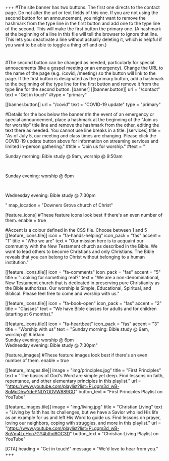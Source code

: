+++
#The site banner has two buttons. The first one directs to the contact page. Do not alter the url or text fields of this one. If you are not using the second button for an announcement, you might want to remove the hashmark from the type line in the first button and add one to the type line of the second. This will make the first button the primary one. (A hashmark at the beginning of a line in this file will tell the browser to ignore that line. This lets you deactivate a line without actually deleting it, which is helpful if you want to be able to toggle a thing off and on.)
#
#The second button can be changed as needed, particularly for special annoucements (like a gospel meeting or an emergency). Change the URL to the name of the page (e.g. /covid, /meeting) so the button will link to the page. If the first button is designated as the primary button, add a hashmark to the beginning of the type line for the first button and remove it from the type line for the second button.
[banner]
  [[banner.button]]
      url = "/contact"
      text = "Get in touch"
      #type = "primary"

  [[banner.button]]
      url = "/covid"
      text = "COVID-19 update"
      type = "primary"

#Details for the box below the banner
#In the event of an emergency or special announcement, place a hashmark at the beginning of the "Join us for worship" title line and remove the hashmark from the other, editing the text there as needed. You cannot use line breaks in a title.
[services]
  title = "As of July 5, our meeting and class times are changing. Please click the COVID-19 update button above for information on streaming services and limited in-person gathering."
#title = "Join us for worship."
  #text = "<p>Sunday morning: Bible study @ 9am, worship @ 9:50am</p> <br> <p>Sunday evening: worship @ 6pm</p> <br> <p>Wednesday evening: Bible study @ 7:30pm</p>"
  map_location = "Downers Grove church of Christ"

[feature_icons]
  #These feature icons look best if there's an even number of them.
  enable = true

  #Accent is a colour defined in the CSS file. Choose between 1 and 5
  [[feature_icons.tile]]
    icon = "fa-hands-helping"
    icon_pack = "fas"
    accent = "1"
    title = "Who we are"
    text = "Our mission here is to acquaint our community with the New Testament church as described in the Bible. We want to lead others to become Christians and only Christians. The Bible reveals that you can belong to Christ without belonging to a human institution."
    
  [[feature_icons.tile]]
    icon = "fa-comments"
    icon_pack = "fas"
    accent = "5"
    title = "Looking for something real?"
    text = "We are a non-denominational, New Testament church that is dedicated in preserving pure Christianity as the Bible authorizes. Our worship is Simple, Educational, Spiritual, and Biblical. Please feel free to come and worship with us."

  [[feature_icons.tile]]
    icon = "fa-book-open"
    icon_pack = "fas"
    accent = "2"
    title = "Classes"
    text = "We have Bible classes for adults and for children (starting at 6 months)."

  [[feature_icons.tile]]
    icon = "fa-heartbeat"
    icon_pack = "fas"
    accent = "3"
    title = "Worship with us"
    text = "Sunday morning: Bible study @ 9am, worship @ 9:50am<br>Sunday evening: worship @ 6pm<br>Wednesday evening: Bible study @ 7:30pm"

[feature_images]
#These feature images look best if there's an even number of them.
  enable = true

  [[feature_images.tile]]
    image = "img/principles.jpg"
    title = "First Principles"
    text = "The basics of God's Word are simple yet deep. Find lessons on faith, repentance, and other elementary principles in this playlist."
    url = "https://www.youtube.com/playlist?list=PLgqm3d_wB-8qMoDhwYdePNDYODVW889GD"
    button_text = "First Principles Playlist on YouTube"

  [[feature_images.tile]]
    image = "img/living.jpg"
    title = "Christian Living"
    text = "Living by faith has its challenges, but we have a Savior who led His life as an example for us and left His Word to guide us. Find lessons on prayer, loving our neighbors, coping with struggles, and more in this playlist."
    url = "https://www.youtube.com/playlist?list=PLgqm3d_wB-8qVm4LcHcn7GY4bthd8OC3D"
    button_text = "Christian Living Playlist on YouTube"

[CTA]
  heading = "Get in touch!"
  message = "We'd love to hear from you."
+++
